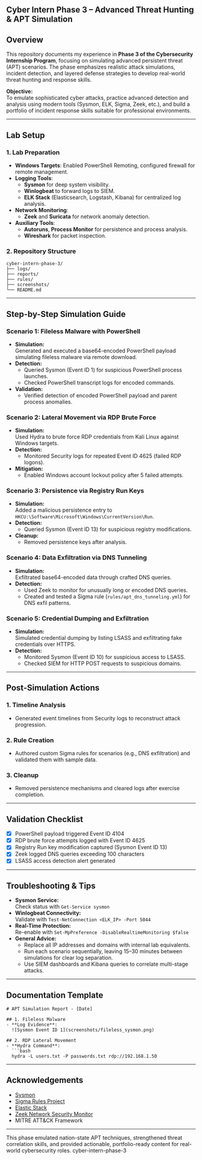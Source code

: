 ## Cyber Intern Phase 3 – Advanced Threat Hunting & APT Simulation

## Overview

This repository documents my experience in **Phase 3 of the Cybersecurity Internship Program**, focusing on simulating advanced persistent threat (APT) scenarios. The phase emphasizes realistic attack simulations, incident detection, and layered defense strategies to develop real-world threat hunting and response skills.

**Objective:**  
To emulate sophisticated cyber attacks, practice advanced detection and analysis using modern tools (Sysmon, ELK, Sigma, Zeek, etc.), and build a portfolio of incident response skills suitable for professional environments.

---

## Lab Setup

### 1. Lab Preparation

- **Windows Targets**: Enabled PowerShell Remoting, configured firewall for remote management.
- **Logging Tools**:  
  - **Sysmon** for deep system visibility.
  - **Winlogbeat** to forward logs to SIEM.
  - **ELK Stack** (Elasticsearch, Logstash, Kibana) for centralized log analysis.
- **Network Monitoring**:  
  - **Zeek** and **Suricata** for network anomaly detection.
- **Auxiliary Tools**:  
  - **Autoruns**, **Process Monitor** for persistence and process analysis.
  - **Wireshark** for packet inspection.

### 2. Repository Structure

```
cyber-intern-phase-3/
├── logs/
├── reports/
├── rules/
├── screenshots/
└── README.md
```

---

## Step-by-Step Simulation Guide

### Scenario 1: Fileless Malware with PowerShell

- **Simulation:**  
  Generated and executed a base64-encoded PowerShell payload simulating fileless malware via remote download.
- **Detection:**  
  - Queried Sysmon (Event ID 1) for suspicious PowerShell process launches.
  - Checked PowerShell transcript logs for encoded commands.
- **Validation:**  
  - Verified detection of encoded PowerShell payload and parent process anomalies.

### Scenario 2: Lateral Movement via RDP Brute Force

- **Simulation:**  
  Used Hydra to brute force RDP credentials from Kali Linux against Windows targets.
- **Detection:**  
  - Monitored Security logs for repeated Event ID 4625 (failed RDP logons).
- **Mitigation:**  
  - Enabled Windows account lockout policy after 5 failed attempts.

### Scenario 3: Persistence via Registry Run Keys

- **Simulation:**  
  Added a malicious persistence entry to `HKCU:\Software\Microsoft\Windows\CurrentVersion\Run`.
- **Detection:**  
  - Queried Sysmon (Event ID 13) for suspicious registry modifications.
- **Cleanup:**  
  - Removed persistence keys after analysis.

### Scenario 4: Data Exfiltration via DNS Tunneling

- **Simulation:**  
  Exfiltrated base64-encoded data through crafted DNS queries.
- **Detection:**  
  - Used Zeek to monitor for unusually long or encoded DNS queries.
  - Created and tested a Sigma rule (`rules/apt_dns_tunneling.yml`) for DNS exfil patterns.

### Scenario 5: Credential Dumping and Exfiltration

- **Simulation:**  
  Simulated credential dumping by listing LSASS and exfiltrating fake credentials over HTTPS.
- **Detection:**  
  - Monitored Sysmon (Event ID 10) for suspicious access to LSASS.
  - Checked SIEM for HTTP POST requests to suspicious domains.

---

## Post-Simulation Actions

### 1. Timeline Analysis

- Generated event timelines from Security logs to reconstruct attack progression.

### 2. Rule Creation

- Authored custom Sigma rules for scenarios (e.g., DNS exfiltration) and validated them with sample data.

### 3. Cleanup

- Removed persistence mechanisms and cleared logs after exercise completion.

---

## Validation Checklist

- [x] PowerShell payload triggered Event ID 4104
- [x] RDP brute force attempts logged with Event ID 4625
- [x] Registry Run key modification captured (Sysmon Event ID 13)
- [x] Zeek logged DNS queries exceeding 100 characters
- [x] LSASS access detection alert generated

---

## Troubleshooting & Tips

- **Sysmon Service:**  
  Check status with `Get-Service sysmon`
- **Winlogbeat Connectivity:**  
  Validate with `Test-NetConnection <ELK_IP> -Port 5044`
- **Real-Time Protection:**  
  Re-enable with `Set-MpPreference -DisableRealtimeMonitoring $false`
- **General Advice:**  
  - Replace all IP addresses and domains with internal lab equivalents.
  - Run each scenario sequentially, leaving 15–30 minutes between simulations for clear log separation.
  - Use SIEM dashboards and Kibana queries to correlate multi-stage attacks.

---

## Documentation Template

```
# APT Simulation Report - [Date]

## 1. Fileless Malware
- **Log Evidence**:  
  ![Sysmon Event ID 1](screenshots/fileless_sysmon.png)

## 2. RDP Lateral Movement
- **Hydra Command**:  
  ```bash
  hydra -L users.txt -P passwords.txt rdp://192.168.1.50
  ```
  
---

## Acknowledgements

- [Sysmon](https://docs.microsoft.com/en-us/sysinternals/downloads/sysmon)
- [Sigma Rules Project](https://github.com/SigmaHQ/sigma)
- [Elastic Stack](https://www.elastic.co/what-is/elk-stack)
- [Zeek Network Security Monitor](https://zeek.org/)
- MITRE ATT&CK Framework

---

This phase emulated nation-state APT techniques, strengthened threat correlation skills, and provided actionable, portfolio-ready content for real-world cybersecurity roles. cyber-intern-phase-3
